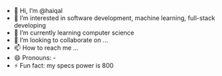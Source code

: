 - 👋 Hi, I’m @haiqal
- 👀 I’m interested in software development, machine learning, full-stack developing
- 🌱 I’m currently learning computer science
- 💞️ I’m looking to collaborate on ...
- 📫 How to reach me ...
- 😄 Pronouns: -
- ⚡ Fun fact: my specs power is 800

<!---
haiqalhasly/haiqalhasly is a ✨ special ✨ repository because its `README.md` (this file) appears on your GitHub profile.
You can click the Preview link to take a look at your changes.
--->
